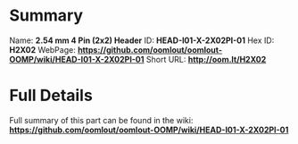 
Summary
=================

Name: __2.54 mm 4 Pin (2x2) Header__
ID: __HEAD-I01-X-2X02PI-01__
Hex ID: __H2X02__
WebPage: __https://github.com/oomlout/oomlout-OOMP/wiki/HEAD-I01-X-2X02PI-01__
Short URL: __http://oom.lt/H2X02__

Full Details
==========================
Full summary of this part can be found in the wiki:   
__https://github.com/oomlout/oomlout-OOMP/wiki/HEAD-I01-X-2X02PI-01__   

